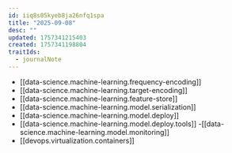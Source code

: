 ```yaml
---
id: iiq8s05kyeb8ja26nfq1spa
title: "2025-09-08"
desc: ""
updated: 1757341215403
created: 1757341198804
traitIds:
  - journalNote
---
```


- [[data-science.machine-learning.frequency-encoding]]
- [[data-science.machine-learning.target-encoding]]
- [[data-science.machine-learning.feature-store]]
- [[data-science.machine-learning.model.serialization]]
- [[data-science.machine-learning.model.deploy]]
- [[data-science.machine-learning.model.deploy.tools]] -[[data-science.machine-learning.model.monitoring]]
- [[devops.virtualization.containers]]
